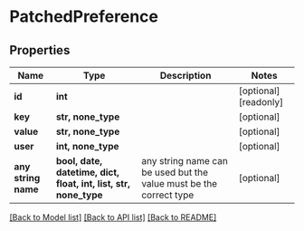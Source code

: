# PatchedPreference


## Properties
Name | Type | Description | Notes
------------ | ------------- | ------------- | -------------
**id** | **int** |  | [optional] [readonly] 
**key** | **str, none_type** |  | [optional] 
**value** | **str, none_type** |  | [optional] 
**user** | **int, none_type** |  | [optional] 
**any string name** | **bool, date, datetime, dict, float, int, list, str, none_type** | any string name can be used but the value must be the correct type | [optional]

[[Back to Model list]](../README.md#documentation-for-models) [[Back to API list]](../README.md#documentation-for-api-endpoints) [[Back to README]](../README.md)


